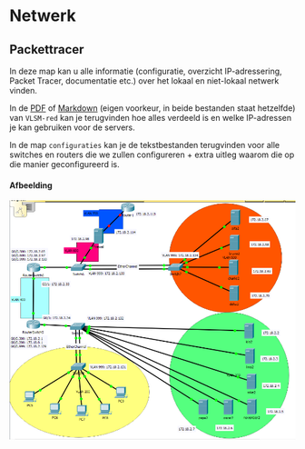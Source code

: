 # Netwerk

## Packettracer

In deze map kan u alle informatie (configuratie, overzicht IP-adressering, Packet Tracer, documentatie etc.) over het lokaal en niet-lokaal netwerk vinden.

In de [PDF](https://github.com/HoGentTIN/p3ops-red/blob/master/Netwerk/files/Lokaal%20netwerk/VLSM-red.pdf) of [Markdown](https://github.com/HoGentTIN/p3ops-red/blob/master/Netwerk/files/Lokaal%20netwerk/VLSM-red.md) (eigen voorkeur, in beide bestanden staat hetzelfde) van `VLSM-red` kan je terugvinden hoe alles verdeeld is en welke IP-adressen je kan gebruiken voor de servers.

In de map `configuraties` kan je de tekstbestanden terugvinden voor alle switches en routers die we zullen configureren + extra uitleg waarom die op die manier geconfigureerd is. 

#### Afbeelding

![afbeelding Packettracer](img/PT-local.png)

